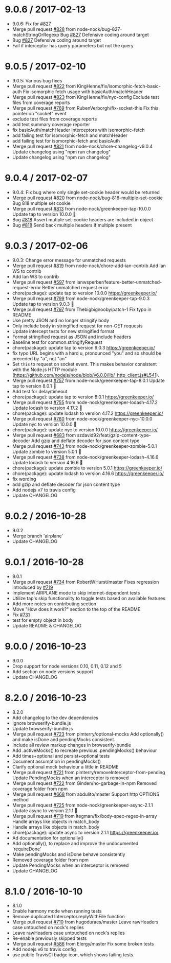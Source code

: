 9.0.6 / 2017-02-13
==================

  * 9.0.6: Fix for [#827](https://github.com/node-nock/nock/issues/827)
  * Merge pull request [#828](https://github.com/node-nock/nock/issues/828) from node-nock/bug-827-matchStringOrRegexp
    Bug [#827](https://github.com/node-nock/nock/issues/827) Defensive coding around target
  * Bug [#827](https://github.com/node-nock/nock/issues/827) Defensive coding around target
  * Fail if interceptor has query parameters but not the query

9.0.5 / 2017-02-10
==================

  * 9.0.5: Various bug fixes
  * Merge pull request [#822](https://github.com/node-nock/nock/issues/822) from KingHenne/fix/isomorphic-fetch-basic-auth
    Fix isomorphic fetch usage with basicAuth/matchHeader
  * Merge pull request [#823](https://github.com/node-nock/nock/issues/823) from KingHenne/fix/nyc-config
    Exclude test files from coverage reports
  * Merge pull request [#769](https://github.com/node-nock/nock/issues/769) from RubenVerborgh/fix-socket-this
    Fix this pointer on "socket" event
  * exclude test files from coverage reports
  * add text summary coverage reporter
  * fix basicAuth/matchHeader interceptors with isomorphic-fetch
  * add failing test for isomorphic-fetch and matchHeader
  * add failing test for isomorphic-fetch and basicAuth
  * Merge pull request [#821](https://github.com/node-nock/nock/issues/821) from node-nock/chore-changelog-v9.0.4
    Update changelog using "npm run changelog"
  * Update changelog using "npm run changelog"

9.0.4 / 2017-02-07
==================

  * 9.0.4: Fix bug where only single set-cookie header would be returned
  * Merge pull request [#820](https://github.com/node-nock/nock/issues/820) from node-nock/bug-818-multiple-set-cookie
    Bug 818 multiple set cookie
  * Merge pull request [#813](https://github.com/node-nock/nock/issues/813) from node-nock/greenkeeper-tap-10.0.0
    Update tap to version 10.0.0 🚀
  * Bug [#818](https://github.com/node-nock/nock/issues/818) Assert mutiple set-cookie headers are included in object
  * Bug [#818](https://github.com/node-nock/nock/issues/818) Send back multiple headers if multiple present

9.0.3 / 2017-02-06
==================

  * 9.0.3: Change error message for unmatched requests
  * Merge pull request [#819](https://github.com/node-nock/nock/issues/819) from node-nock/chore-add-ian-contrib
    Add Ian WS to contrib
  * Add Ian WS to contrib
  * Merge pull request [#597](https://github.com/node-nock/nock/issues/597) from ianwsperber/feature-better-unmatched-request-error
    Better unmatched request error
  * chore(package): update tap to version 10.0.0
    https://greenkeeper.io/
  * Merge pull request [#799](https://github.com/node-nock/nock/issues/799) from node-nock/greenkeeper-tap-9.0.3
    Update tap to version 9.0.3 🚀
  * Merge pull request [#797](https://github.com/node-nock/nock/issues/797) from Thebigbignooby/patch-1
    Fix typo in README
  * Use pretty JSON and no longer stringify body
  * Only include body in stringified request for non-GET requests
  * Update intercept tests for new stringified format
  * Format stringified request as JSON and include headers
  * Baseline test for common.stringifyRequest
  * chore(package): update tap to version 9.0.3
    https://greenkeeper.io/
  * fix typo
    URL begins with a hard u, pronounced "you" and so should be preceded by "a", not "an"
  * Set `this` to request on socket event.
    This makes behavior consistent with the Node.js HTTP module
    (https://github.com/nodejs/node/blob/v6.0.0/lib/_http_client.js#L541).
  * Merge pull request [#757](https://github.com/node-nock/nock/issues/757) from node-nock/greenkeeper-tap-8.0.1
    Update tap to version 8.0.1 🚀
  * Add test for delay/timeout
  * chore(package): update tap to version 8.0.1
    https://greenkeeper.io/
  * Merge pull request [#755](https://github.com/node-nock/nock/issues/755) from node-nock/greenkeeper-lodash-4.17.2
    Update lodash to version 4.17.2 🚀
  * chore(package): update lodash to version 4.17.2
    https://greenkeeper.io/
  * Merge pull request [#760](https://github.com/node-nock/nock/issues/760) from node-nock/greenkeeper-nyc-10.0.0
    Update nyc to version 10.0.0 🚀
  * chore(package): update nyc to version 10.0.0
    https://greenkeeper.io/
  * Merge pull request [#683](https://github.com/node-nock/nock/issues/683) from szdavid92/feat/gzip-content-type-decoder
    Add gzip and deflate decoder for json content type
  * Merge pull request [#743](https://github.com/node-nock/nock/issues/743) from node-nock/greenkeeper-zombie-5.0.1
    Update zombie to version 5.0.1 🚀
  * Merge pull request [#738](https://github.com/node-nock/nock/issues/738) from node-nock/greenkeeper-lodash-4.16.6
    Update lodash to version 4.16.6 🚀
  * chore(package): update zombie to version 5.0.1
    https://greenkeeper.io/
  * chore(package): update lodash to version 4.16.6
    https://greenkeeper.io/
  * fix wording
  * add gzip and deflate decoder for json content type
  * Add nodejs v7 to travis config
  * Update CHANGELOG

9.0.2 / 2016-10-28
==================

  * 9.0.2
  * Merge branch 'airplane'
  * Update CHANGELOG

9.0.1 / 2016-10-28
==================

  * 9.0.1
  * Merge pull request [#734](https://github.com/node-nock/nock/issues/734) from RobertWHurst/master
    Fixes regression introduced by [#719](https://github.com/node-nock/nock/issues/719)
  * Implement AIRPLANE mode to skip internet-dependent tests
  * Utilize tap's skip functionality to toggle tests based on available features
  * Add more notes on contributing section
  * Move "How does it work?" section to the top of the README
  * Fix [#731](https://github.com/node-nock/nock/issues/731)
  * test for empty object in body
  * Update README & CHANGELOG

9.0.0 / 2016-10-23
==================

  * 9.0.0
  * Drop support for node versions 0.10, 0.11, 0.12 and 5
  * Add section on node versions support
  * Update CHANGELOG

8.2.0 / 2016-10-23
==================

  * 8.2.0
  * Add changelog to the dev dependencies
  * Ignore browserify-bundle.js
  * Update browserify-bundle.js
  * Merge pull request [#723](https://github.com/node-nock/nock/issues/723) from pimterry/optional-mocks
    Add optionally() and make isDone and pendingMocks consistent.
  * Include all review markup changes in browserify-bundle
  * Add .activeMocks() to recreate previous .pendingMocks() behaviour
  * Add times+optional and persist+optional tests
  * Document assumption in pendingMocks()
  * Clarify optional mock behaviour a little in README
  * Merge pull request [#721](https://github.com/node-nock/nock/issues/721) from pimterry/removeInterceptor-from-pending
    Update PendingMocks when an interceptor is removed
  * Merge pull request [#722](https://github.com/node-nock/nock/issues/722) from Ginden/no-garbage-in-npm
    Removed coverage folder from npm
  * Merge pull request [#668](https://github.com/node-nock/nock/issues/668) from abdulito/master
    Support http OPTIONS method
  * Merge pull request [#725](https://github.com/node-nock/nock/issues/725) from node-nock/greenkeeper-async-2.1.1
    Update async to version 2.1.1 🚀
  * Merge pull request [#719](https://github.com/node-nock/nock/issues/719) from ltegman/fix/body-spec-regex-in-array
    Handle arrays like objects in match_body
  * Handle arrays like objects in match_body
  * chore(package): update async to version 2.1.1
    https://greenkeeper.io/
  * Ad documentation for optionally()
  * Add optionally(), to replace and improve the undocumented 'requireDone'
  * Make pendingMocks and isDone behave consistently
  * Removed coverage folder from npm
  * Update PendingMocks when an interceptor is removed
  * Update CHANGELOG

8.1.0 / 2016-10-10
==================

  * 8.1.0
  * Enable harmony mode when running tests
  * Remove duplicated Interceptor.replyWithFile function
  * Merge pull request [#710](https://github.com/node-nock/nock/issues/710) from hugoduraes/master
    Leave rawHeaders case untouched on nock's replies
  * Leave rawHeaders case untouched on nock's replies
  * Re-enable previously skipped tests
  * Merge pull request [#586](https://github.com/node-nock/nock/issues/586) from Elergy/master
    Fix some broken tests
  * Add nodejs v6 to travis config
  * use public TravisCI badge icon, which shows failing tests.
